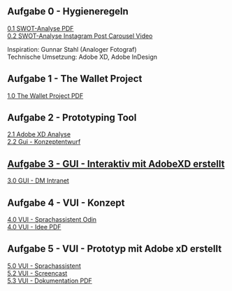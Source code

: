 ## Aufgabe 0 - Hygieneregeln
<a href="https://patrickneudert.github.io/IFD-WiSe20-21/Task0/Instagram-Screens.pdf"> 0.1 SWOT-Analyse PDF</a> <br>
<a href="https://patrickneudert.github.io/IFD-WiSe20-21/Task0/Instagram-Prototyp.mp4"> 0.2 SWOT-Analyse Instagram Post Carousel Video</a>
<p> Inspiration: Gunnar Stahl (Analoger Fotograf) <br> Technische Umsetzung: Adobe XD, Adobe InDesign </p>

## Aufgabe 1 - The Wallet Project
<a href="https://patrickneudert.github.io/IFD-WiSe20-21/Task0/Wallet.pdf"> 1.0 The Wallet Project PDF</a>

## Aufgabe 2 - Prototyping Tool 
<a href="https://piazeller.github.io/IFDWiSe20-21/A02/A02.html"> 2.1 Adobe XD Analyse <br>
<a href="https://patrickneudert.github.io/IFD-WiSe20-21/Task0/kurs.pdf"> 2.2 Gui - Konzeptentwurf 
  
## Aufgabe 3 - GUI - Interaktiv mit AdobeXD erstellt
<a href="https://xd.adobe.com/view/b012cc91-b4f6-4071-8e99-14de77140228-e541/?fullscreen&hints=off"> 3.0 GUI - DM Intranet </a>
  
## Aufgabe 4 - VUI - Konzept
<a href="https://patrickneudert.github.io/IFD-WiSe20-21/Task0/NewFlow.pdf"> 4.0 VUI - Sprachassistent Odin </a> <br>
<a href="https://patrickneudert.github.io/IFD-WiSe20-21/Task0/task4.pdf"> 4.0 VUI - Idee PDF </a> 

## Aufgabe 5 - VUI - Prototyp mit Adobe xD erstellt
<a href="https://xd.adobe.com/view/de4e70ea-99c4-430d-999d-a0e6cce14286-8b1d/"> 5.0 VUI - Sprachassistent <a/> <br>
<a href="https://youtu.be/skdDKuffGCA"> 5.2 VUI - Screencast </a> <br>
<a href="https://patrickneudert.github.io/IFD-WiSe20-21/Task0/VUI_Prototyp_Doku"> 5.3 VUI - Dokumentation PDF</a>
 
  


